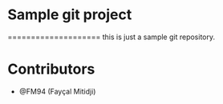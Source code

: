 # Sample git project
====================
this is just a sample git repository.

# Contributors
* @FM94 (Fayçal Mitidji)